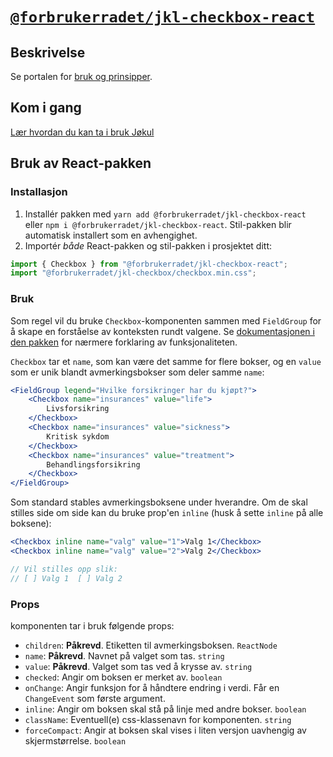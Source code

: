 # [`@forbrukerradet/jkl-checkbox-react`](https://jokul.fremtind.no/komponenter/checkbox)

## Beskrivelse

Se portalen for [bruk og prinsipper](https://jokul.fremtind.no/komponenter/checkbox).

## Kom i gang

[Lær hvordan du kan ta i bruk Jøkul](https://jokul.fremtind.no/developer/getting-started/)

## Bruk av React-pakken

### Installasjon

1. Installér pakken med `yarn add @forbrukerradet/jkl-checkbox-react` eller `npm i @forbrukerradet/jkl-checkbox-react`. Stil-pakken blir automatisk installert som en avhengighet.
2. Importér _både_ React-pakken og stil-pakken i prosjektet ditt:

```js
import { Checkbox } from "@forbrukerradet/jkl-checkbox-react";
import "@forbrukerradet/jkl-checkbox/checkbox.min.css";
```

### Bruk

Som regel vil du bruke `Checkbox`-komponenten sammen med `FieldGroup` for å skape en forståelse av konteksten rundt valgene. Se [dokumentasjonen i den pakken](https://jokul.fremtind.no/komponenter/FieldGroup) for nærmere forklaring av funksjonaliteten.

`Checkbox` tar et `name`, som kan være det samme for flere bokser, og en `value` som er unik blandt avmerkingsbokser som deler samme `name`:

```jsx
<FieldGroup legend="Hvilke forsikringer har du kjøpt?">
    <Checkbox name="insurances" value="life">
        Livsforsikring
    </Checkbox>
    <Checkbox name="insurances" value="sickness">
        Kritisk sykdom
    </Checkbox>
    <Checkbox name="insurances" value="treatment">
        Behandlingsforsikring
    </Checkbox>
</FieldGroup>
```

Som standard stables avmerkingsboksene under hverandre. Om de skal stilles side om side kan du bruke prop'en `inline` (husk å sette `inline` på alle boksene):

```jsx
<Checkbox inline name="valg" value="1">Valg 1</Checkbox>
<Checkbox inline name="valg" value="2">Valg 2</Checkbox>

// Vil stilles opp slik:
// [ ] Valg 1  [ ] Valg 2
```

### Props

komponenten tar i bruk følgende props:

-   `children`: **Påkrevd**. Etiketten til avmerkingsboksen. `ReactNode`
-   `name`: **Påkrevd**. Navnet på valget som tas. `string`
-   `value`: **Påkrevd**. Valget som tas ved å krysse av. `string`
-   `checked`: Angir om boksen er merket av. `boolean`
-   `onChange`: Angir funksjon for å håndtere endring i verdi. Får en `ChangeEvent` som første argument.
-   `inline`: Angir om boksen skal stå på linje med andre bokser. `boolean`
-   `className`: Eventuell(e) css-klassenavn for komponenten. `string`
-   `forceCompact`: Angir at boksen skal vises i liten versjon uavhengig av skjermstørrelse. `boolean`
